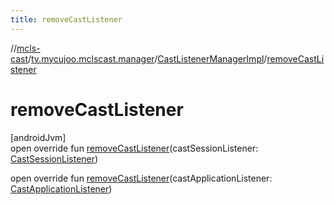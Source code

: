 ```yaml
---
title: removeCastListener
---
```

//[mcls-cast](../../../index.html)/[tv.mycujoo.mclscast.manager](../index.html)/[CastListenerManagerImpl](index.html)/[removeCastListener](remove-cast-listener.html)



# removeCastListener



[androidJvm]\
open override fun [removeCastListener](remove-cast-listener.html)(castSessionListener: [CastSessionListener](../-cast-session-listener/index.html))

open override fun [removeCastListener](remove-cast-listener.html)(castApplicationListener: [CastApplicationListener](../-cast-application-listener/index.html))




